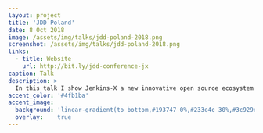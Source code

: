 ```yaml
---
layout: project
title: 'JDD Poland'
date: 8 Oct 2018
image: /assets/img/talks/jdd-poland-2018.png
screenshot: /assets/img/talks/jdd-poland-2018.png
links:
  - title: Website
    url: http://bit.ly/jdd-conference-jx
caption: Talk 
description: >
  In this talk I show Jenkins-X a new innovative open source ecosystem for CI/CD on Kubernetes.
accent_color: '#4fb1ba'
accent_image:
  background: 'linear-gradient(to bottom,#193747 0%,#233e4c 30%,#3c929e 50%,#d5d5d4 70%,#cdccc8 100%)'
  overlay:    true
---
```

